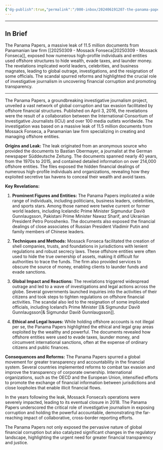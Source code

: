 ```yaml
---
{"dg-publish":true,"permalink":"/000-inbox/202406191207-the-panama-papers/","created":"2024-06-19T12:07:41.000-04:00","updated":"2025-03-09T21:59:23.177-04:00"}
---
```



---
## In Brief
The Panama Papers, a massive leak of 11.5 million documents from Panamanian law firm [[20250309 - Mossack Fonseca\|20250309 - Mossack Fonseca]], exposed how numerous high-profile individuals and entities used offshore structures to hide wealth, evade taxes, and launder money. The revelations implicated world leaders, celebrities, and business magnates, leading to global outrage, investigations, and the resignation of some officials. The scandal spurred reforms and highlighted the crucial role of investigative journalism in uncovering financial corruption and promoting transparency.

---

The Panama Papers, a groundbreaking investigative journalism project, unveiled a vast network of global corruption and tax evasion facilitated by offshore financial structures. Published on April 3, 2016, the revelations were the result of a collaboration between the International Consortium of Investigative Journalists (ICIJ) and over 100 media outlets worldwide. The investigation was based on a massive leak of 11.5 million documents from Mossack Fonseca, a Panamanian law firm specializing in creating and managing offshore entities.

**Origins and Leak:**
The leak originated from an anonymous source who provided the documents to Bastian Obermayer, a journalist at the German newspaper Süddeutsche Zeitung. The documents spanned nearly 40 years, from the 1970s to 2015, and contained detailed information on over 214,000 offshore entities. The files exposed the hidden financial dealings of numerous high-profile individuals and organizations, revealing how they exploited secretive tax havens to conceal their wealth and avoid taxes.

**Key Revelations:**
1. **Prominent Figures and Entities:** The Panama Papers implicated a wide range of individuals, including politicians, business leaders, celebrities, and sports stars. Among those named were twelve current or former world leaders, including Icelandic Prime Minister Sigmundur Davíð Gunnlaugsson, Pakistani Prime Minister Nawaz Sharif, and Ukrainian President Petro Poroshenko. The documents also exposed the financial dealings of close associates of Russian President Vladimir Putin and family members of Chinese leaders.

2. **Techniques and Methods:** Mossack Fonseca facilitated the creation of shell companies, trusts, and foundations in jurisdictions with lenient regulations and robust secrecy laws. These offshore entities were often used to hide the true ownership of assets, making it difficult for authorities to trace the funds. The firm also provided services to obscure the source of money, enabling clients to launder funds and evade sanctions.

3. **Global Impact and Reactions:** The revelations triggered widespread outrage and led to a wave of investigations and legal actions across the globe. Several governments launched inquiries into the activities of their citizens and took steps to tighten regulations on offshore financial activities. The scandal also led to the resignation of some implicated officials, including Iceland’s Prime Minister [[& Sigmundur Davíð Gunnlaugsson\|& Sigmundur Davíð Gunnlaugsson]].

4. **Ethical and Legal Issues:** While holding offshore accounts is not illegal per se, the Panama Papers highlighted the ethical and legal gray areas exploited by the wealthy and powerful. The documents revealed how offshore entities were used to evade taxes, launder money, and circumvent international sanctions, often at the expense of ordinary citizens and public finances.

**Consequences and Reforms:**
The Panama Papers spurred a global movement for greater transparency and accountability in the financial system. Several countries implemented reforms to combat tax evasion and improve the transparency of corporate ownership. International organizations, such as the OECD and the European Union, intensified efforts to promote the exchange of financial information between jurisdictions and close loopholes that enable illicit financial flows.

In the years following the leak, Mossack Fonseca’s operations were severely impacted, leading to its eventual closure in 2018. The Panama Papers underscored the critical role of investigative journalism in exposing corruption and holding the powerful accountable, demonstrating the far-reaching impact of collaborative, cross-border reporting efforts.

The Panama Papers not only exposed the pervasive nature of global financial corruption but also catalyzed significant changes in the regulatory landscape, highlighting the urgent need for greater financial transparency and justice.